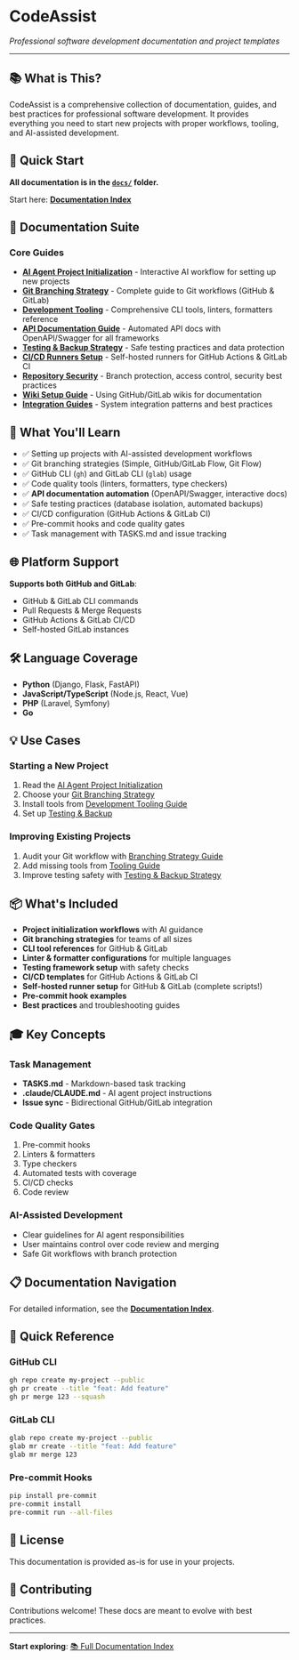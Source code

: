 # CodeAssist

*Professional software development documentation and project templates*

---

## 📚 What is This?

CodeAssist is a comprehensive collection of documentation, guides, and best practices for professional software development. It provides everything you need to start new projects with proper workflows, tooling, and AI-assisted development.

## 🚀 Quick Start

**All documentation is in the [`docs/`](docs/) folder.**

Start here: **[Documentation Index](docs/README.md)**

## 📖 Documentation Suite

### Core Guides

- **[AI Agent Project Initialization](docs/ai-agent-project-initialization-prompt.md)** - Interactive AI workflow for setting up new projects
- **[Git Branching Strategy](docs/git-branching-strategy-guide.md)** - Complete guide to Git workflows (GitHub & GitLab)
- **[Development Tooling](docs/development-tooling-guide.md)** - Comprehensive CLI tools, linters, formatters reference
- **[API Documentation Guide](docs/api-documentation-guide.md)** - Automated API docs with OpenAPI/Swagger for all frameworks
- **[Testing & Backup Strategy](docs/testing-and-backup-strategy.md)** - Safe testing practices and data protection
- **[CI/CD Runners Setup](docs/cicd-runners-guide.md)** - Self-hosted runners for GitHub Actions & GitLab CI
- **[Repository Security](docs/repository-security-guide.md)** - Branch protection, access control, security best practices
- **[Wiki Setup Guide](docs/wiki-setup-guide.md)** - Using GitHub/GitLab wikis for documentation
- **[Integration Guides](docs/integration-guides.md)** - System integration patterns and best practices

## 🎯 What You'll Learn

- ✅ Setting up projects with AI-assisted development workflows
- ✅ Git branching strategies (Simple, GitHub/GitLab Flow, Git Flow)
- ✅ GitHub CLI (`gh`) and GitLab CLI (`glab`) usage
- ✅ Code quality tools (linters, formatters, type checkers)
- ✅ **API documentation automation** (OpenAPI/Swagger, interactive docs)
- ✅ Safe testing practices (database isolation, automated backups)
- ✅ CI/CD configuration (GitHub Actions & GitLab CI)
- ✅ Pre-commit hooks and code quality gates
- ✅ Task management with TASKS.md and issue tracking

## 🌐 Platform Support

**Supports both GitHub and GitLab**:
- GitHub & GitLab CLI commands
- Pull Requests & Merge Requests
- GitHub Actions & GitLab CI/CD
- Self-hosted GitLab instances

## 🛠️ Language Coverage

- **Python** (Django, Flask, FastAPI)
- **JavaScript/TypeScript** (Node.js, React, Vue)
- **PHP** (Laravel, Symfony)
- **Go**

## 💡 Use Cases

### Starting a New Project
1. Read the [AI Agent Project Initialization](docs/ai-agent-project-initialization-prompt.md)
2. Choose your [Git Branching Strategy](docs/git-branching-strategy-guide.md)
3. Install tools from [Development Tooling Guide](docs/development-tooling-guide.md)
4. Set up [Testing & Backup](docs/testing-and-backup-strategy.md)

### Improving Existing Projects
1. Audit your Git workflow with [Branching Strategy Guide](docs/git-branching-strategy-guide.md)
2. Add missing tools from [Tooling Guide](docs/development-tooling-guide.md)
3. Improve testing safety with [Testing & Backup Strategy](docs/testing-and-backup-strategy.md)

## 📦 What's Included

- **Project initialization workflows** with AI guidance
- **Git branching strategies** for teams of all sizes
- **CLI tool references** for GitHub & GitLab
- **Linter & formatter configurations** for multiple languages
- **Testing framework setup** with safety checks
- **CI/CD templates** for GitHub Actions & GitLab CI
- **Self-hosted runner setup** for GitHub & GitLab (complete scripts!)
- **Pre-commit hook examples**
- **Best practices** and troubleshooting guides

## 🎓 Key Concepts

### Task Management
- **TASKS.md** - Markdown-based task tracking
- **.claude/CLAUDE.md** - AI agent project instructions
- **Issue sync** - Bidirectional GitHub/GitLab integration

### Code Quality Gates
1. Pre-commit hooks
2. Linters & formatters
3. Type checkers
4. Automated tests with coverage
5. CI/CD checks
6. Code review

### AI-Assisted Development
- Clear guidelines for AI agent responsibilities
- User maintains control over code review and merging
- Safe Git workflows with branch protection

## 📋 Documentation Navigation

For detailed information, see the **[Documentation Index](docs/README.md)**.

## 🔧 Quick Reference

### GitHub CLI
```bash
gh repo create my-project --public
gh pr create --title "feat: Add feature"
gh pr merge 123 --squash
```

### GitLab CLI
```bash
glab repo create my-project --public
glab mr create --title "feat: Add feature"
glab mr merge 123
```

### Pre-commit Hooks
```bash
pip install pre-commit
pre-commit install
pre-commit run --all-files
```

## 📄 License

This documentation is provided as-is for use in your projects.

## 🤝 Contributing

Contributions welcome! These docs are meant to evolve with best practices.

---

**Start exploring**: [📚 Full Documentation Index](docs/README.md)
